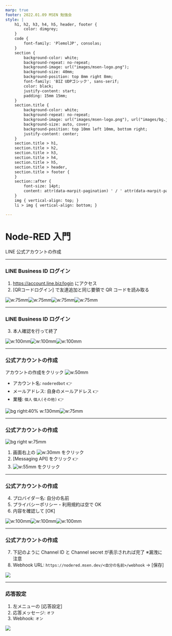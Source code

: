 ```yaml
---
marp: true
footer: 2022.01.09 MSEN 勉強会
style: |
    h1, h2, h3, h4, h5, header, footer {
        color: dimgrey;
    }
    code {
        font-family: 'PlemolJP', consolas;
    }
    section {
        background-color: white;
        background-repeat: no-repeat;
        background-image: url("images/msen-logo.png");
        background-size: 40mm;
        background-position: top 8mm right 8mm;
        font-family: 'BIZ UDPゴシック', sans-serif;
        color: black;
        justify-content: start;
        padding: 15mm 15mm;
    }
    section.title {
        background-color: white;
        background-repeat: no-repeat;
        background-image: url("images/msen-logo.png"), url("images/bg.jpg");
        background-size: auto, cover;
        background-position: top 10mm left 10mm, bottom right;
        justify-content: center;
    }
    section.title > h1,
    section.title > h2,
    section.title > h3,
    section.title > h4,
    section.title > h5,
    section.title > header,
    section.title > footer {
    }
    section::after {
        font-size: 14pt;
        content: attr(data-marpit-pagination) ' / ' attr(data-marpit-pagination-total);
    }
    img { vertical-align: top; }
    li > img { vertical-align: bottom; }

---
```

<!-- _class: title -->

# Node-RED 入門

LINE 公式アカウントの作成

---
<!-- paginate: true -->

### LINE Business ID ログイン

1. https://account.line.biz/login にアクセス
2. [QRコードログイン] で友達追加と同じ要領で QR コードを読み取る

![w:75mm](images/line-biz-account/1.png)![w:75mm](images/line-biz-account/ss_20220109_073048.png)![w:75mm](images/line-biz-account/Screenshot_20220109-073114~2.png)![w:75mm](images/line-biz-account/Screenshot_20220109-073200~2.png)

---

### LINE Business ID ログイン

3. 本人確認を行って終了

![w:100mm](images/line-biz-account/Screenshot_20220109-073209~2.png)![w:100mm](images/line-biz-account/ss_20220109_073226.png)![w:100mm](images/line-biz-account/Screenshot_20220109-073218~2.png)

---

### 公式アカウントの作成

アカウントの作成をクリック ![w:50mm](images/line-biz-account/ss_20220109_073553.png)

- アカウント名: `noderedbot` 👉
- メールアドレス: 自身のメールアドレス 👉
- 業種: `個人` `個人(その他)` 👉

![bg right:40% w:130mm](images/line-biz-account/ss_20220109_073438.png)![w:75mm](images/line-biz-account/Screenshot_20220109-073515~2.png)

---

### 公式アカウントの作成

![bg right w:75mm](images/line-biz-account/ss_20220109_073712.png)

1. 画面右上の ![w:30mm](images/line-biz-account/ss_20220109_073703.png) をクリック
2. [Messaging API] をクリック 👉
3. ![w:55mm](images/line-biz-account/ss_20220109_073734.png) をクリック

---

### 公式アカウントの作成

4. プロバイダー名: 自分の名前
5. プライバシーポリシー・利用規約は空で OK
6. 内容を確認して [OK]

![w:100mm](images/line-biz-account/ss_20220109_073809.png)![w:100mm](images/line-biz-account/ss_20220109_073826.png)![w:100mm](images/line-biz-account/ss_20220109_073833.png)

---

### 公式アカウントの作成

7. 下記のように Channel ID と Channel secret が表示されれば完了
※漏洩に注意
8. Webhook URL: `https://nodered.msen.dev/<自分の名前>/webhook` → [保存]

![](images/line-biz-account/ss_20220109_091135.png)

---

### 応答設定

1. 左メニューの [応答設定]
2. 応答メッセージ: `オフ`
3. Webhook: `オン`

![](images/line-biz-account/ss_20220109_101442.png)
